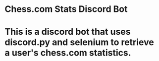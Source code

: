 # Chess.com Stats Discord Bot

# This is a discord bot that uses discord.py and selenium to retrieve a user's chess.com statistics.
